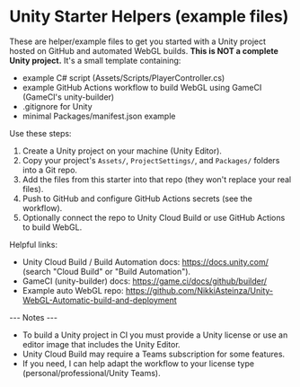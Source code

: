 # Unity Starter Helpers (example files)

These are helper/example files to get you started with a Unity project hosted on GitHub and automated WebGL builds.
**This is NOT a complete Unity project.** It's a small template containing:

- example C# script (Assets/Scripts/PlayerController.cs)
- example GitHub Actions workflow to build WebGL using GameCI (GameCI's unity-builder)
- .gitignore for Unity
- minimal Packages/manifest.json example

Use these steps:
1. Create a Unity project on your machine (Unity Editor).
2. Copy your project's `Assets/`, `ProjectSettings/`, and `Packages/` folders into a Git repo.
3. Add the files from this starter into that repo (they won't replace your real files).
4. Push to GitHub and configure GitHub Actions secrets (see the workflow).
5. Optionally connect the repo to Unity Cloud Build or use GitHub Actions to build WebGL.

Helpful links:
- Unity Cloud Build / Build Automation docs: https://docs.unity.com/ (search "Cloud Build" or "Build Automation").
- GameCI (unity-builder) docs: https://game.ci/docs/github/builder/
- Example auto WebGL repo: https://github.com/NikkiAsteinza/Unity-WebGL-Automatic-build-and-deployment

--- Notes ---
- To build a Unity project in CI you must provide a Unity license or use an editor image that includes the Unity Editor.
- Unity Cloud Build may require a Teams subscription for some features.
- If you need, I can help adapt the workflow to your license type (personal/professional/Unity Teams).
